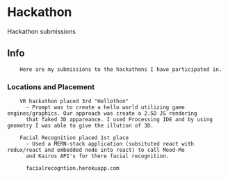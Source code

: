 # Hackathon
Hackathon submissions

## Info
        Here are my submissions to the hackathons I have participated in.
### Locations and Placement
        VR hackathon placed 3rd "Hellothon"
          - Prompt was to create a hello world utilizing game engines/graphics. Our approach was create a 2.5D JS rendering
          that faked 3D appareance. I used Processing IDE and by using geomotry I was able to give the illution of 3D.

        Facial Recognition placed 1st place
          - Used a MERN-stack application (subsituted react with redux/react and embedded node into react) to call Mood-Me
          and Kairos API's for there facial recognition.

          facialrecogntion.herokuapp.com
